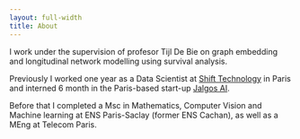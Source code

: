 ```yaml
---
layout: full-width
title: About
---
```


I work under the supervision of profesor Tijl De Bie on graph embedding and longitudinal network modelling using survival analysis.

Previously I worked one year as a Data Scientist at [Shift Technology](https://www.shift-technology.com/fr/) in Paris and interned 6 month in the Paris-based start-up [Jalgos AI](https://jalgos.com/).

Before that I completed a Msc in Mathematics, Computer Vision and Machine learning at ENS Paris-Saclay (former ENS Cachan), as well as a MEng at Telecom Paris.
